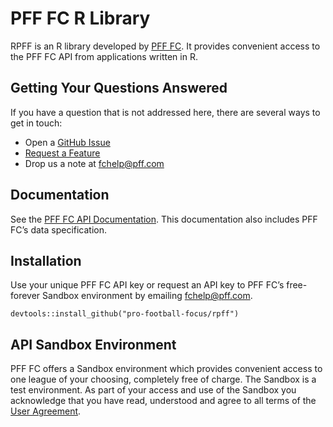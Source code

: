 # PFF FC R Library
RPFF is an R library developed by [PFF FC](https://fc.pff.com/). It provides convenient access to the PFF FC API from applications written in R.

## Getting Your Questions Answered
If you have a question that is not addressed here, there are several ways to get in touch:
- Open a [GitHub Issue](https://github.com/pro-football-focus/rpff/issues)
- [Request a Feature](https://github.com/pro-football-focus/rpff/issues)
- Drop us a note at fchelp@pff.com 

## Documentation
See the [PFF FC API Documentation](https://fc.pff.com/docs). This documentation also includes PFF FC’s data specification. 

## Installation
Use your unique PFF FC API key or request an API key to PFF FC’s free-forever Sandbox environment by emailing fchelp@pff.com.
```
devtools::install_github("pro-football-focus/rpff")
```

## API Sandbox Environment
PFF FC offers a Sandbox environment which provides convenient access to one league of your choosing, completely free of charge. The Sandbox is a test environment. As part of your access and use of the Sandbox you acknowledge that you have read, understood and agree to all terms of the [User Agreement](https://github.com/pro-football-focus/pypff/blob/main/docs/PFF%20API%20SANDBOX%20ENVIRONMENT%20USER%20AGREEMENT.pdf).
